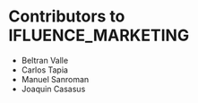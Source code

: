 # Contributors to IFLUENCE_MARKETING

- Beltran Valle
- Carlos Tapia 
- Manuel Sanroman
- Joaquin Casasus